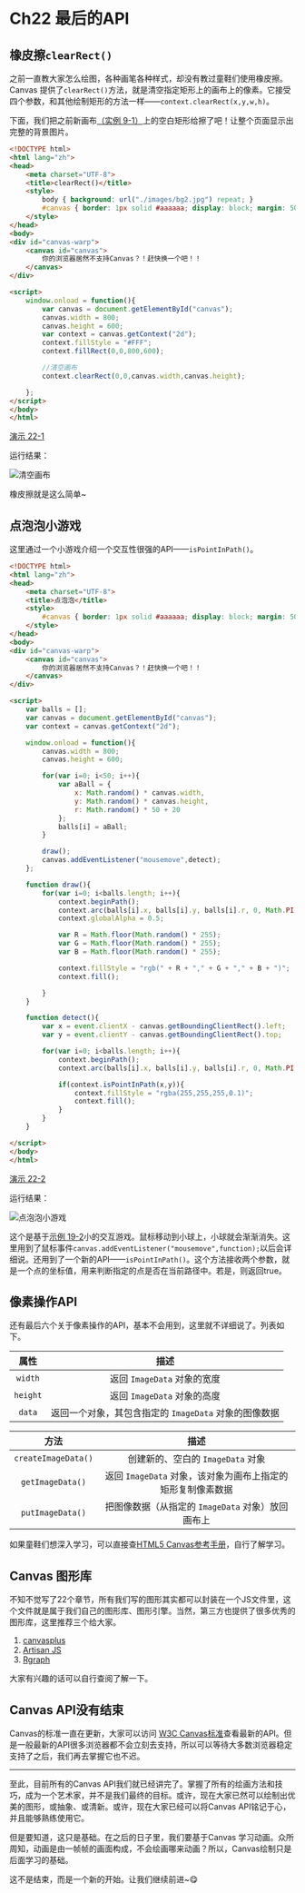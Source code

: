 # Ch22 最后的API

## 橡皮擦`clearRect()`

之前一直教大家怎么绘图，各种画笔各种样式，却没有教过童鞋们使用橡皮擦。Canvas 提供了`clearRect()`方法，就是清空指定矩形上的画布上的像素。它接受四个参数，和其他绘制矩形的方法一样——`context.clearRect(x,y,w,h)`。

下面，我们把之前新画布[（实例 9-1）](http://airingursb.github.io/canvas/Canvas/9/9-1.html)上的空白矩形给擦了吧！让整个页面显示出完整的背景图片。

```HTML
<!DOCTYPE html>
<html lang="zh">
<head>
    <meta charset="UTF-8">
    <title>clearRect()</title>
    <style>
        body { background: url("./images/bg2.jpg") repeat; }
        #canvas { border: 1px solid #aaaaaa; display: block; margin: 50px auto; }
    </style>
</head>
<body>
<div id="canvas-warp">
    <canvas id="canvas">
        你的浏览器居然不支持Canvas？！赶快换一个吧！！
    </canvas>
</div>

<script>
    window.onload = function(){
        var canvas = document.getElementById("canvas");
        canvas.width = 800;
        canvas.height = 600;
        var context = canvas.getContext("2d");
        context.fillStyle = "#FFF";
        context.fillRect(0,0,800,600);

        //清空画布
        context.clearRect(0,0,canvas.width,canvas.height);

    };
</script>
</body>
</html>
```

[演示 22-1](http://airingursb.github.io/canvas/Canvas/22/22-1.html)

运行结果：

![清空画布](http://airing.ursb.me/edu22-1.png)

橡皮擦就是这么简单~

## 点泡泡小游戏

这里通过一个小游戏介绍一个交互性很强的API——`isPointInPath()`。

```HTML
<!DOCTYPE html>
<html lang="zh">
<head>
    <meta charset="UTF-8">
    <title>点泡泡</title>
    <style>
        #canvas { border: 1px solid #aaaaaa; display: block; margin: 50px auto; }
    </style>
</head>
<body>
<div id="canvas-warp">
    <canvas id="canvas">
        你的浏览器居然不支持Canvas？！赶快换一个吧！！
    </canvas>
</div>

<script>
    var balls = [];
    var canvas = document.getElementById("canvas");
    var context = canvas.getContext("2d");

    window.onload = function(){
        canvas.width = 800;
        canvas.height = 600;

        for(var i=0; i<50; i++){
            var aBall = {
                x: Math.random() * canvas.width,
                y: Math.random() * canvas.height,
                r: Math.random() * 50 + 20
            };
            balls[i] = aBall;
        }

        draw();
        canvas.addEventListener("mousemove",detect);
    };

    function draw(){
        for(var i=0; i<balls.length; i++){
            context.beginPath();
            context.arc(balls[i].x, balls[i].y, balls[i].r, 0, Math.PI *2);
            context.globalAlpha = 0.5;

            var R = Math.floor(Math.random() * 255);
            var G = Math.floor(Math.random() * 255);
            var B = Math.floor(Math.random() * 255);

            context.fillStyle = "rgb(" + R + "," + G + "," + B + ")";
            context.fill();

        }
    }

    function detect(){
        var x = event.clientX - canvas.getBoundingClientRect().left;
        var y = event.clientY - canvas.getBoundingClientRect().top;

        for(var i=0; i<balls.length; i++){
            context.beginPath();
            context.arc(balls[i].x, balls[i].y, balls[i].r, 0, Math.PI * 2);

            if(context.isPointInPath(x,y)){
                context.fillStyle = "rgba(255,255,255,0.1)";
                context.fill();
            }
        }
    }

</script>
</body>
</html>
```

[演示 22-2](http://airingursb.github.io/canvas/Canvas/22/22-2.html)

运行结果：

![点泡泡小游戏](http://airing.ursb.me/edu22-2.png)

这个是基于[示例 19-2](http://airingursb.github.io/canvas/Canvas/19/19-2.html)小的交互游戏。鼠标移动到小球上，小球就会渐渐消失。这里用到了鼠标事件`canvas.addEventListener("mousemove",function);`以后会详细说。还用到了一个新的API——`isPointInPath()`。这个方法接收两个参数，就是一个点的坐标值，用来判断指定的点是否在当前路径中。若是，则返回true。

## 像素操作API
还有最后六个关于像素操作的API，基本不会用到，这里就不详细说了。列表如下。


|属性|描述|
|:--:|:--:|
|`width`|返回 `ImageData` 对象的宽度|
|`height`|返回 `ImageData` 对象的高度|
|`data`|返回一个对象，其包含指定的 `ImageData` 对象的图像数据|

|方法|描述|
|:--:|:--:|
|`createImageData()`|创建新的、空白的 `ImageData` 对象|
|`getImageData()`|返回 `ImageData` 对象，该对象为画布上指定的矩形复制像素数据|
|`putImageData()`|把图像数据（从指定的 `ImageData` 对象）放回画布上|

如果童鞋们想深入学习，可以直接查[HTML5 Canvas参考手册](http://www.w3school.com.cn/tags/html_ref_canvas.asp)，自行了解学习。

## Canvas 图形库
不知不觉写了22个章节，所有我们写的图形其实都可以封装在一个JS文件里，这个文件就是属于我们自己的图形库、图形引擎。当然，第三方也提供了很多优秀的图形库，这里推荐三个给大家。

1. [canvasplus](https://code.google.com/p/canvasplus/)
2. [Artisan JS](http://artisanjs.com/)
3. [Rgraph](http://www.rgraph.net)

大家有兴趣的话可以自行查阅了解一下。

## Canvas API没有结束

Canvas的标准一直在更新，大家可以访问
[W3C Canvas标准](http://www.w3.org/TR/2dcontext)查看最新的API。但是一般最新的API很多浏览器都不会立刻去支持，所以可以等待大多数浏览器稳定支持了之后，我们再去掌握它也不迟。

***
至此，目前所有的Canvas API我们就已经讲完了。掌握了所有的绘画方法和技巧，成为一个艺术家，并不是我们最终的目标。或许，现在大家已然可以绘制出优美的图形，或抽象、或清新。或许，现在大家已经可以将Canvas API铭记于心，并且能够熟练使用它。

但是要知道，这只是基础。在之后的日子里，我们要基于Canvas 学习动画。众所周知，动画是由一帧帧的画面构成，不会绘画哪来动画？所以，Canvas绘制只是后面学习的基础。

这不是结束，而是一个新的开始。让我们继续前进~😋